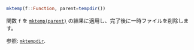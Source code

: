 ```julia
mktemp(f::Function, parent=tempdir())
```

関数 `f` を [`mktemp(parent)`](@ref) の結果に適用し、完了後に一時ファイルを削除します。

参照: [`mktempdir`](@ref).
